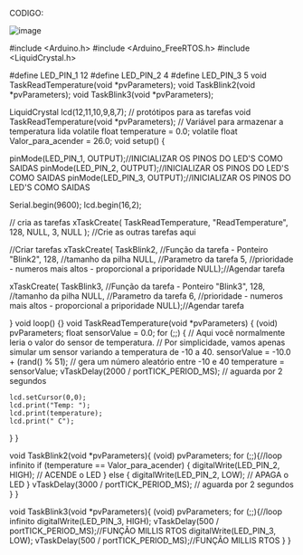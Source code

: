 CODIGO:

![image](https://github.com/gasparzds/REPOSITORIO-RTOS/assets/61299557/f87174fa-3bf6-4184-a1f3-3d47f0a52d0f)

#include <Arduino.h>
#include <Arduino_FreeRTOS.h>
#include <LiquidCrystal.h>

#define LED_PIN_1 12
#define LED_PIN_2 4
#define LED_PIN_3 5
void TaskReadTemperature(void *pvParameters);
void TaskBlink2(void *pvParameters);
void TaskBlink3(void *pvParameters);


LiquidCrystal lcd(12,11,10,9,8,7);
// protótipos para as tarefas
void TaskReadTemperature(void *pvParameters); // Variável para armazenar a temperatura lida
volatile float temperature = 0.0;
volatile float Valor_para_acender = 26.0;
void setup() {

pinMode(LED_PIN_1, OUTPUT);//INICIALIZAR OS PINOS DO LED'S COMO SAIDAS
pinMode(LED_PIN_2, OUTPUT);//INICIALIZAR OS PINOS DO LED'S COMO SAIDAS
pinMode(LED_PIN_3, OUTPUT);//INICIALIZAR OS PINOS DO LED'S COMO SAIDAS

 Serial.begin(9600);
 lcd.begin(16,2);

 // cria as tarefas
 xTaskCreate(
 TaskReadTemperature,
 "ReadTemperature",
 128,
 NULL,
 3,
 NULL );
//Crie as outras tarefas aqui

//Criar tarefas
xTaskCreate(
  TaskBlink2, //Função da tarefa - Ponteiro
  "Blink2",
  128, //tamanho da pilha
  NULL, //Parametro da tarefa
  5, //prioridade - numeros mais altos - proporcional a priporidade 
  NULL);//Agendar tarefa

xTaskCreate(
  TaskBlink3, //Função da tarefa - Ponteiro
  "Blink3",
  128, //tamanho da pilha
  NULL, //Parametro da tarefa
  6, //prioridade - numeros mais altos - proporcional a priporidade 
  NULL);//Agendar tarefa


}
void loop() {}
void TaskReadTemperature(void *pvParameters) {
  (void) pvParameters;
  float sensorValue = 0.0;
  for (;;) {
    // Aqui você normalmente leria o valor do sensor de temperatura.
    // Por simplicidade, vamos apenas simular um sensor variando a temperatura de -10 a 40.
    sensorValue = -10.0 + (rand() % 51); // gera um número aleatório entre -10 e 40
    temperature = sensorValue;
    vTaskDelay(2000 / portTICK_PERIOD_MS); // aguarda por 2 segundos
    
    lcd.setCursor(0,0);
    lcd.print("Temp: ");
    lcd.print(temperature);
    lcd.print(" C");
  }
}


  void TaskBlink2(void *pvParameters){
  (void) pvParameters;
  for (;;){//loop infinito
    if (temperature == Valor_para_acender) {
          digitalWrite(LED_PIN_2, HIGH); // ACENDE o LED
        } else {
          digitalWrite(LED_PIN_2, LOW); // APAGA o LED
        }
        vTaskDelay(3000 / portTICK_PERIOD_MS); // aguarda por 2 segundos
  }
}

  void TaskBlink3(void *pvParameters){
  (void) pvParameters;
  for (;;){//loop infinito
    digitalWrite(LED_PIN_3, HIGH);
    vTaskDelay(500 / portTICK_PERIOD_MS);//FUNÇÃO MILLIS RTOS
    digitalWrite(LED_PIN_3, LOW);
    vTaskDelay(500 / portTICK_PERIOD_MS);//FUNÇÃO MILLIS RTOS
  }
}
